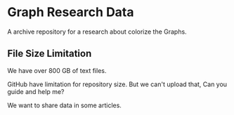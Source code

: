 # Graph Research Data

A archive repository for a research about colorize the Graphs.

## File Size Limitation

We have over 800 GB of text files.

GitHub have limitation for repository size.
But we can't upload that, Can you guide and help me?

We want to share data in some articles.
